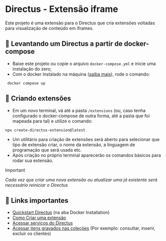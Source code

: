# Directus - Extensão iframe

Este projeto é uma extensão para o Directus que cria extensões voltadas para visualização de conteúdo em iframes.

##  🚀  Levantando um Directus a partir de docker-compose

- Baixe este projeto ou copie o arquivo `docker-compose.yml` e inicie uma instalação do zero;
- Com o docker instalado na máquina ([saiba mais](https://docs.docker.com/get-docker/)), rode o comando:
```
 docker compose up
```

## 💎 Criando extensões

- Em um novo terminal, vá até a pasta `/extensions` (ou, caso tenha configurado o docker-compose de outra forma, até a pasta que foi mapeada para tal) e utilize o comando:

```
npx create-directus-extension@latest
```

- Um utilitário para criação de extensões será aberto para selecionar que tipo de extensão criar, o nome da extensão, a linguagem de programação que será usada etc.
- Após criação no próprio terminal aparecerão os comandos básicos para rodar sua extensão.

> [!IMPORTANT]
> _Cada vez que criar uma nova extensão ou atualizar uma já existente será necessário reiniciar o Directus_

## 📌 Links importantes

- [Quickstart Directus](https://docs.directus.io/getting-started/quickstart.html) (na aba Docker Installation)
- [Como Criar uma extensão](https://docs.directus.io/extensions/creating-extensions.html) 
- [Acessar serviços do Directus](https://docs.directus.io/extensions/services/introduction.html)
- [Acessar itens gravados nas coleções](https://docs.directus.io/extensions/services/accessing-items.html) (Por exemplo: consultar, inserir, excluir os clientes)
